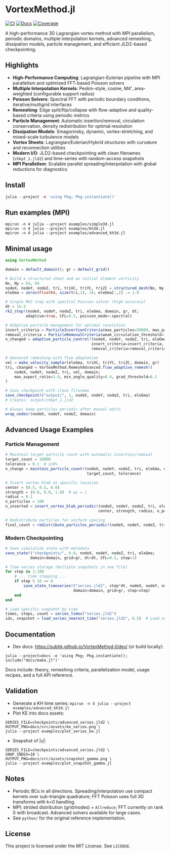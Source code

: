 # VortexMethod.jl

[![CI](https://github.com/subhk/VortexMethod.jl/actions/workflows/CI.yml/badge.svg?branch=main)](https://github.com/subhk/VortexMethod.jl/actions/workflows/CI.yml?query=branch%3Amain)
[![Docs](https://img.shields.io/badge/docs-dev-blue.svg)](https://subhk.github.io/VortexMethod.jl/dev/)
[![Coverage](https://codecov.io/gh/subhk/VortexMethod.jl/branch/main/graph/badge.svg)](https://codecov.io/gh/subhk/VortexMethod.jl)

A high-performance 3D Lagrangian vortex method with MPI parallelism, periodic domains, multiple interpolation kernels, advanced remeshing, dissipation models, particle management, and efficient JLD2-based checkpointing. 

## Highlights

- **High-Performance Computing**: Lagrangian–Eulerian pipeline with MPI parallelism and optimized FFT-based Poisson solvers
- **Multiple Interpolation Kernels**: Peskin-style, cosine, M4', area-weighted (configurable support radius)
- **Poisson Solvers**: Spectral FFT with periodic boundary conditions, iterative/multigrid interfaces
- **Remeshing**: Edge split/flip/collapse with flow-adaptive and quality-based criteria using periodic metrics  
- **Particle Management**: Automatic insertion/removal, circulation conservation, density redistribution for optimal resolution
- **Dissipation Models**: Smagorinsky, dynamic, vortex-stretching, and mixed-scale turbulence models
- **Vortex Sheets**: Lagrangian/Eulerian/Hybrid structures with curvature and reconnection utilities
- **Modern I/O**: JLD2-based checkpointing with clean filenames (`chkpt_1.jld2`) and time-series with random-access snapshots
- **MPI Parallelism**: Scalable parallel spreading/interpolation with global reductions for diagnostics

## Install

```julia
julia --project -e 'using Pkg; Pkg.instantiate()'
```

## Run examples (MPI)

```
mpirun -n 4 julia --project examples/simple3d.jl
mpirun -n 4 julia --project examples/kh3d.jl
mpirun -n 4 julia --project examples/advanced_kh3d.jl
```

## Minimal usage

```julia
using VortexMethod

domain = default_domain(); gr = default_grid()

# Build a structured sheet and an initial element vorticity
Nx, Ny = 64, 64
nodeX, nodeY, nodeZ, tri, triXC, triYC, triZC = structured_mesh(Nx, Ny; domain=domain)
eleGma = zeros(Float64, size(tri,1), 3); eleGma[:,2] .= 1.0

# Single RK2 step with spectral Poisson solver (high accuracy)
dt = 1e-3
rk2_step!(nodeX, nodeY, nodeZ, tri, eleGma, domain, gr, dt; 
         adaptive=true, CFL=0.5, poisson_mode=:spectral)

# Adaptive particle management for optimal resolution
insert_criteria = ParticleInsertionCriteria(max_particles=50000, max_particle_spacing=0.02)
removal_criteria = ParticleRemovalCriteria(weak_circulation_threshold=1e-8)
n_changed = adaptive_particle_control!(nodeX, nodeY, nodeZ, tri, eleGma, domain; 
                                      insert_criteria=insert_criteria, 
                                      removal_criteria=removal_criteria)

# Advanced remeshing with flow adaptation
vel = make_velocity_sampler(eleGma, triXC, triYC, triZC, domain, gr)
tri, changed = VortexMethod.RemeshAdvanced.flow_adaptive_remesh!(
    nodeX, nodeY, nodeZ, tri, vel, domain;
    max_aspect_ratio=3.0, min_angle_quality=0.4, grad_threshold=0.2
)

# Save checkpoint with clean filename
save_checkpoint!("output/", 1, nodeX, nodeY, nodeZ, tri, eleGma)
# Creates: output/chkpt_1.jld2

# Always keep particles periodic after manual edits
wrap_nodes!(nodeX, nodeY, nodeZ, domain)
```

## Advanced Usage Examples

### Particle Management
```julia
# Maintain target particle count with automatic insertion/removal
target_count = 10000
tolerance = 0.1  # ±10%
n_change = maintain_particle_count!(nodeX, nodeY, nodeZ, tri, eleGma, domain, 
                                    target_count, tolerance)

# Insert vortex blob at specific location
center = (0.5, 0.5, 0.0)
strength = (0.0, 0.0, 1.0)  # ωz = 1
radius = 0.1
n_particles = 100
n_inserted = insert_vortex_blob_periodic!(nodeX, nodeY, nodeZ, tri, eleGma, domain,
                                         center, strength, radius, n_particles)

# Redistribute particles for uniform spacing
final_count = redistribute_particles_periodic!(nodeX, nodeY, nodeZ, tri, eleGma, domain)
```

### Modern Checkpointing
```julia
# Save simulation state with metadata
save_state!("checkpoints/", 0.0, nodeX, nodeY, nodeZ, tri, eleGma;
           domain=domain, grid=gr, dt=dt, CFL=0.5, step=1)

# Time-series storage (multiple snapshots in one file)
for step in 1:100
    # ... time stepping ...
    if step % 10 == 0
        save_state_timeseries!("series.jld2", step*dt, nodeX, nodeY, nodeZ, tri, eleGma;
                              domain=domain, grid=gr, step=step)
    end
end

# Load specific snapshot by time
times, steps, count = series_times("series.jld2")
idx, snapshot = load_series_nearest_time("series.jld2", 0.5)  # Load nearest to t=0.5
```

## Documentation

- Dev docs: https://subhk.github.io/VortexMethod.jl/dev/ (or build locally):

```
julia --project=docs -e 'using Pkg; Pkg.instantiate(); include("docs/make.jl")'
```

Docs include: theory, remeshing criteria, parallelization model, usage recipes, and a full API reference.

## Validation

- Generate a KH time series: `mpirun -n 4 julia --project examples/advanced_kh3d.jl`
- Plot KE into docs assets:

```
SERIES_FILE=checkpoints/advanced_series.jld2 \
OUTPUT_PNG=docs/src/assets/ke_series.png \
julia --project examples/plot_series_ke.jl
```

- Snapshot of |γ|:

```
SERIES_FILE=checkpoints/advanced_series.jld2 \
SNAP_INDEX=10 \
OUTPUT_PNG=docs/src/assets/snapshot_gamma.png \
julia --project examples/plot_snapshot_gamma.jl
```

## Notes

- Periodic BCs in all directions. Spreading/interpolation use compact kernels over sub-triangle quadrature; FFT Poisson uses full 3D transforms with k=0 handling.
- MPI: strided distribution (grid/nodes) + `Allreduce`; FFT currently on rank 0 with broadcast. Advanced solvers available for large cases.
- See `python/` for the original reference implementation.

## License

This project is licensed under the MIT License. See `LICENSE`.
